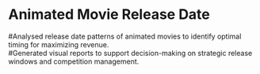 # Animated Movie Release Date
#Analysed release date patterns of animated movies to identify optimal timing for maximizing revenue.<br>
#Generated visual reports to support decision-making on strategic release windows and competition management.
